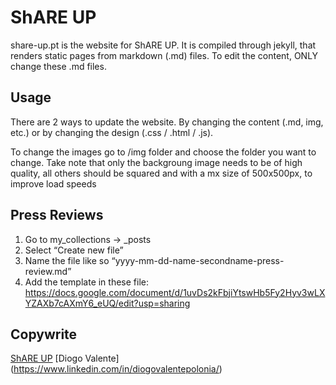 # ShARE UP

share-up.pt is the website for ShARE UP. It is compiled through jekyll, that renders static pages from markdown (.md) files. To edit the content, ONLY change these .md files.

## Usage
There are 2 ways to update the website. By changing the content (.md, img, etc.) or by changing the design (.css / .html / .js). 

To change the images go to /img folder and choose the folder you want to change. Take note that only the backgroung image needs to be of high quality, all others should be squared and with a mx size of 500x500px, to improve load speeds

## Press Reviews
1. Go to my_collections -> _posts 
2. Select “Create new file”
3. Name the file like so “yyyy-mm-dd-name-secondname-press-review.md”
4. Add the template in these file: https://docs.google.com/document/d/1uvDs2kFbjiYtswHb5Fy2Hyv3wLXYZAXb7cAXmY6_eUQ/edit?usp=sharing


## Copywrite
[ShARE UP](https://share-up.pt)
[Diogo Valente] (https://www.linkedin.com/in/diogovalentepolonia/)
